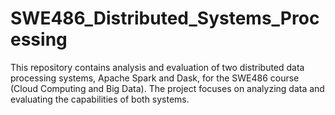 # SWE486_Distributed_Systems_Processing
This repository contains analysis and evaluation of two distributed data processing systems, Apache Spark and Dask, for the SWE486 course (Cloud Computing and Big Data). The project focuses on analyzing data and evaluating the capabilities of both systems.
